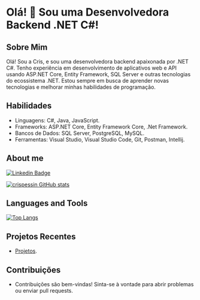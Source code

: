 # Olá! 👋 Sou uma Desenvolvedora Backend .NET C#!

## Sobre Mim
Olá! Sou a Cris, e sou uma desenvolvedora backend apaixonada por .NET C#. Tenho experiência em desenvolvimento de aplicativos web e API usando ASP.NET Core, Entity Framework, SQL Server e outras tecnologias do ecossistema .NET. Estou sempre em busca de aprender novas tecnologias e melhorar minhas habilidades de programação.

## Habilidades
- Linguagens: C#, Java, JavaScript.
- Frameworks: ASP.NET Core, Entity Framework Core, .Net Framework.
- Bancos de Dados: SQL Server, PostgreSQL, MySQL.
- Ferramentas: Visual Studio, Visual Studio Code, Git, Postman, Intellij.

## About me
[![Linkedin Badge](https://img.shields.io/badge/-LinkedIn-blue?style=flat-square&logo=Linkedin&logoColor=white&link=https://www.linkedin.com/in/cristianepfernandes/)](https://www.linkedin.com/in/cristianepfernandes/)

[![crispessin GitHub stats](https://github-readme-stats.vercel.app/api?username=crispessin)](https://github.com/crispessin/github-readme-stats)

## Languages and Tools
[![Top Langs](https://github-readme-stats.vercel.app/api/top-langs/?username=crispessin&layout=compact)](https://github.com/crispessin/github-readme-stats)

## Projetos Recentes
- [Projetos](https://github.com/crispessin?tab=repositories).



## Contribuições
- Contribuições são bem-vindas! Sinta-se à vontade para abrir problemas ou enviar pull requests.




